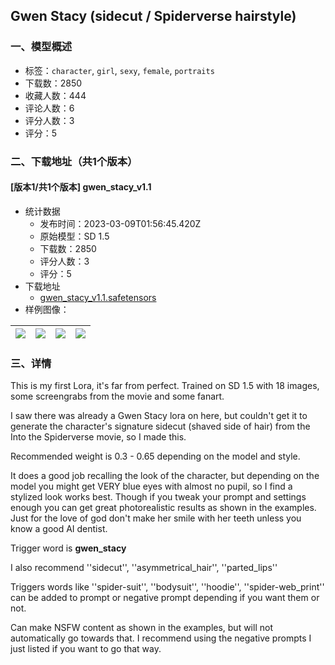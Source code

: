 ## Gwen Stacy (sidecut / Spiderverse hairstyle)
### 一、模型概述

- 标签：`character`, `girl`, `sexy`, `female`, `portraits`
- 下载数：2850
- 收藏人数：444
- 评论人数：6
- 评分人数：3
- 评分：5

### 二、下载地址（共1个版本）

#### [版本1/共1个版本] gwen_stacy_v1.1

- 统计数据
  - 发布时间：2023-03-09T01:56:45.420Z
  - 原始模型：SD 1.5
  - 下载数：2850
  - 评分人数：3
  - 评分：5
- 下载地址
  - [gwen_stacy_v1.1.safetensors](https://civitai.com/api/download/models/20485)
- 样例图像：

| <img src="https://image.civitai.com/xG1nkqKTMzGDvpLrqFT7WA/4c76d445-bfa8-4162-ae32-7b9b7444bd00/width=450/216821.jpeg" /> | <img src="https://image.civitai.com/xG1nkqKTMzGDvpLrqFT7WA/64802a86-3d60-46ea-b186-2b02de360e00/width=450/216835.jpeg" /> | <img src="https://image.civitai.com/xG1nkqKTMzGDvpLrqFT7WA/6f4d1ffc-4f62-4922-88ec-a25286c1ff00/width=450/216834.jpeg" /> | <img src="https://image.civitai.com/xG1nkqKTMzGDvpLrqFT7WA/3f635278-4616-4721-ece0-c94355ffce00/width=450/216833.jpeg" /> |
| ---- | ---- | ---- | ---- |


### 三、详情
<p>This is my first Lora, it's far from perfect. Trained on SD 1.5 with 18 images, some screengrabs from the movie and some fanart.</p><p>I saw there was already a Gwen Stacy lora on here, but couldn't get it to generate the character's signature sidecut (shaved side of hair) from the Into the Spiderverse movie, so I made this.</p><p>Recommended weight is 0.3 - 0.65 depending on the model and style.</p><p>It does a good job recalling the look of the character, but depending on the model you might get VERY blue eyes with almost no pupil, so I find a stylized look works best. Though if you tweak your prompt and settings enough you can get great photorealistic results as shown in the examples. Just for the love of god don't make her smile with her teeth unless you know a good AI dentist.</p><p>Trigger word is <strong>gwen_stacy</strong></p><p>I also recommend ''sidecut'', ''asymmetrical_hair'', ''parted_lips''</p><p>Triggers words like ''spider-suit'', ''bodysuit'', ''hoodie'', ''spider-web_print'' can be added to prompt or negative prompt depending if you want them or not.</p><p>Can make NSFW content as shown in the examples, but will not automatically go towards that. I recommend using the negative prompts I just listed if you want to go that way.</p>